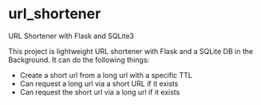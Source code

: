 # url_shortener
URL Shortener with Flask and SQLite3

This project is lightweight URL shortener with Flask and a SQLite DB in the Background. It can do the following things: 

- Create a short url from a long url with a specific TTL
- Can request a long url via a short URL if it exists
- Can request the short url via a long url if it exists
